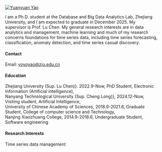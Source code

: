 

[![Yuanyuan Yao](https://github.com/yoyo185644/yuanyuan.github.io)](https://github.com/yoyo185644)

I am a Ph.D. student at the Database and Big Data Analytics Lab, Zhejiang University, and I am expected to graduate in December 2025. My supervisor is Prof. Lu Chen. My general research interests are in data analytics and management, machine learning and much of my research concerns foundations for time series data, including time series forecasting, classification, anomaly detection, and time series casual discovery.
#### Contact

Email: yoyoyao@zju.edu.cn

#### Education
Zhejiang University (Sup. Lu Chen)}. 2022.9-Now, PhD Student, Electronic Information (Artificial intelligence), \
Nanyang  Technological University (Sup. Cheng Long)}, 2024.12-Now, Visiting student, Artificial Intelligence, \
University of Chinese Academy of Sciences, 2018.9-2021.6, Graduate Student, College of computer science and Technology, \
Nanjing Xiaozhuang College, 2014.9-2018.6, Undergraduate Student, Software engineering

#### Research Interests
Time series data management
